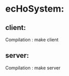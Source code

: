 ecHoSystem:
==========

client:
------
Compilation : 
    make client


server:
------
Compilation :
    make server
